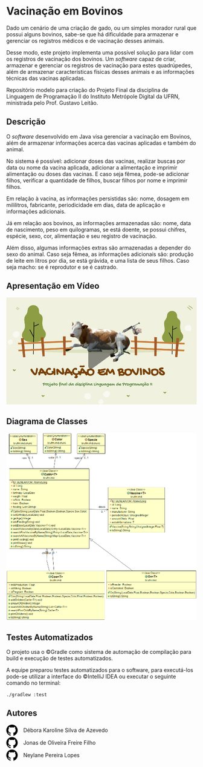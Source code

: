 # Vacinação em Bovinos
Dado um cenário de uma criação de gado, ou um simples morador rural que possui alguns bovinos, sabe-se que há dificuldade para armazenar e gerenciar os registros médicos e de vacinação desses animais.

Desse modo, este projeto implementa uma possível solução para lidar com os registros de vacinação dos bovinos. Um _software_ capaz de criar, armazenar e gerenciar os registros de vacinação para estes quadrúpedes, além de armazenar características físicas desses animais e as informações técnicas das vacinas aplicadas.

Repositório modelo para criação do Projeto Final da disciplina de Linguagem de Programação II do Instituto Metrópole Digital da UFRN, ministrada pelo Prof. Gustavo Leitão.

## Descrição

O _software_ desenvolvido em Java visa gerenciar a vacinação em Bovinos, além de armazenar informações acerca das vacinas aplicadas e também do animal.

No sistema é possível: adicionar doses das vacinas, realizar buscas por data ou nome da vacina aplicada, adicionar a alimentação e imprimir alimentação ou doses das vacinas. E caso seja fêmea, pode-se adicionar filhos, verificar a quantidade de filhos, buscar filhos por nome e imprimir filhos.

Em relação à vacina, as informações persistidas são: nome, dosagem em mililitros, fabricante, periodicidade em dias, data de aplicação e informações adicionais.

Já em relação aos bovinos, as informações armazenadas são: nome, data de nascimento, peso em quilogramas, se está doente, se possui chifres, espécie, sexo, cor, alimentação e seu registro de vacinação.

Além disso, algumas informações extras são armazenadas a depender do
sexo do animal. Caso seja fêmea, as informações adicionais são: produção de leite em litros por dia, se está grávida, e uma lista de seus filhos. Caso seja macho: se é reprodutor e se é castrado.

## Apresentação em Vídeo

[![](./imgs/vacinacao_bovinos_slide_1_with_player.jpg?raw=true)](https://youtu.be/WEWEuWUYDNE "Projeto Vacinação em Bovinos")

## Diagrama de Classes

![Diagrama de Classes](./imgs/cattle_diagram_uml.png?raw=true "Diagrama de Classes")

## Testes Automatizados

O projeto usa o ©Gradle como sistema de automação de compilação para build e execução de testes automatizados.

A equipe preparou testes automatizados para o software, para executá-los pode-se utilizar a interface do ©IntelliJ IDEA ou executar o seguinte comando no terminal:
```console
./gradlew :test
```

## Autores

<div>
<a href = "https://github.com/deboraazevedo/" target="_blank" style="vertical-align:middle"><img src="./imgs/GitHub.png"></a>
<span>&ensp; Débora Karoline Silva de Azevedo</span>
</div>

<div>
<a href = "https://github.com/usrjonas/" target="_blank" style="vertical-align:middle"><img src="./imgs/GitHub.png"></a>
<span style="">&ensp; Jonas de Oliveira Freire Filho</span>
</div>

<div>
<a href = "https://github.com/neylanepl/" target="_blank" style="vertical-align:middle"><img src="./imgs/GitHub.png"></a>
<span style="">&ensp; Neylane Pereira Lopes</span>
</div>
